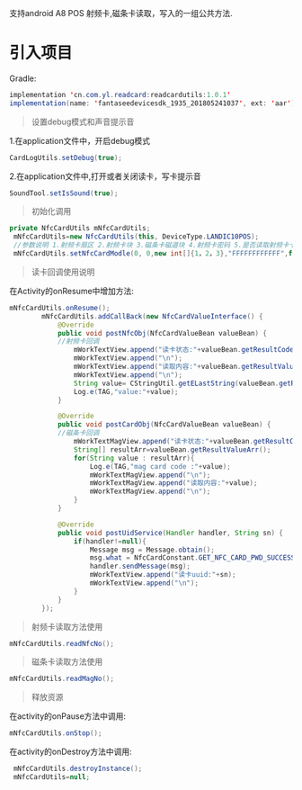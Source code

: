 支持android A8 POS 射频卡,磁条卡读取，写入的一组公共方法.

# 引入项目
Gradle:

```java
implementation 'cn.com.yl.readcard:readcardutils:1.0.1'
implementation(name: 'fantaseedevicesdk_1935_201805241037', ext: 'aar')
```

> 设置debug模式和声音提示音

 1.在application文件中，开启debug模式

```java
CardLogUtils.setDebug(true);
```

 2.在application文件中,打开或者关闭读卡，写卡提示音 


```java
SoundTool.setIsSound(true);
```

> 初始化调用

```java
private NfcCardUtils mNfcCardUtils;
 mNfcCardUtils=new NfcCardUtils(this, DeviceType.LANDIC10POS);
 //参数说明 1.射频卡扇区 2.射频卡块 3.磁条卡磁道块 4.射频卡密码 5.是否读取射频卡卡uuid
 mNfcCardUtils.setNfcCardModle(0, 0,new int[]{1，2，3},"FFFFFFFFFFFF",false);
```

> 读卡回调使用说明

在Activity的onResume中增加方法:

```java
mNfcCardUtils.onResume();
        mNfcCardUtils.addCallBack(new NfcCardValueInterface() {
            @Override
            public void postNfcObj(NfcCardValueBean valueBean) {
			//射频卡回调
                mWorkTextView.append("读卡状态:"+valueBean.getResultCode());
                mWorkTextView.append("\n");
                mWorkTextView.append("读取内容:"+valueBean.getResultValue());
                mWorkTextView.append("\n");
                String value= CStringUtil.getELastString(valueBean.getResultValue());
                Log.e(TAG,"value:"+value);
            }

            @Override
            public void postCardObj(NfcCardValueBean valueBean) {
			//磁条卡回调
                mWorkTextMagView.append("读卡状态:"+valueBean.getResultCode());
                String[] resultArr=valueBean.getResultValueArr();
                for(String value : resultArr){
                    Log.e(TAG,"mag card code :"+value);
                    mWorkTextMagView.append("\n");
                    mWorkTextMagView.append("读取内容:"+value);
                    mWorkTextMagView.append("\n");
                }
            }

            @Override
            public void postUidService(Handler handler, String sn) {
                if(handler!=null){
                    Message msg = Message.obtain();
                    msg.what = NfcCardConstant.GET_NFC_CARD_PWD_SUCCESS;
                    handler.sendMessage(msg);
                    mWorkTextView.append("读卡uuid:"+sn);
                    mWorkTextView.append("\n");
                }
            }
        });
```

> 射频卡读取方法使用

```java
mNfcCardUtils.readNfcNo();
```

> 磁条卡读取方法使用

```java
mNfcCardUtils.readMagNo();
```

> 释放资源

在activity的onPause方法中调用:

```java
mNfcCardUtils.onStop();
```

在activity的onDestroy方法中调用:

```java
 mNfcCardUtils.destroyInstance();
 mNfcCardUtils=null;
```

